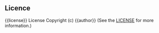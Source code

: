 ## Licence
{{license}} License
Copyright (c) {{author}}
(See the [LICENSE](/LICENSE.md) for more information.)
